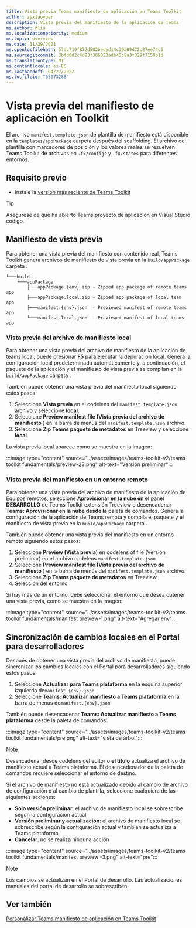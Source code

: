 ```yaml
---
title: Vista previa Teams manifiesto de aplicación en Teams Toolkit
author: zyxiaoyuer
description: Vista previa del manifiesto de la aplicación de Teams
ms.author: nliu
ms.localizationpriority: medium
ms.topic: overview
ms.date: 11/29/2021
ms.openlocfilehash: 57dc719f872d502beded14c30a09d72c27ee74c3
ms.sourcegitcommit: 3bfd0d2c4d83f306023adb45c8a3f829f7150b1d
ms.translationtype: MT
ms.contentlocale: es-ES
ms.lasthandoff: 04/27/2022
ms.locfileid: "65073288"
---
```

# <a name="preview-app-manifest-in-toolkit"></a>Vista previa del manifiesto de aplicación en Toolkit

El archivo `manifest.template.json` de plantilla de manifiesto está disponible en la `templates/appPackage` carpeta después del scaffolding. El archivo de plantilla con marcadores de posición y los valores reales se resuelven Teams Toolkit de archivos en `.fx/configs` y `.fx/states` para diferentes entornos.

## <a name="prerequisite"></a>Requisito previo

* Instale la [versión más reciente de Teams Toolkit](https://marketplace.visualstudio.com/items?itemName=TeamsDevApp.ms-teams-vscode-extension)

> [!TIP]
> Asegúrese de que ha abierto Teams proyecto de aplicación en Visual Studio código.

## <a name="preview-manifest"></a>Manifiesto de vista previa

Para obtener una vista previa del manifiesto con contenido real, Teams Toolkit genera archivos de manifiesto de vista previa en la `build/appPackage` carpeta :

```text
└───build
    └───appPackage
        ├───appPackage.{env}.zip - Zipped app package of remote teams app
        ├───appPackage.local.zip - Zipped app package of local team app
        ├───manifest.{env}.json  - Previewed manifest of remote teams app
        └───manifest.local.json  - Previewed manifest of local teams app
```

### <a name="preview-local-manifest-file"></a>Vista previa del archivo de manifiesto local

Para obtener una vista previa del archivo de manifiesto de la aplicación de teams local, puede presionar **F5** para ejecutar la depuración local. Genera la configuración local predeterminada automáticamente y, a continuación, el paquete de la aplicación y el manifiesto de vista previa se compilan en la `build/appPackage` carpeta .

También puede obtener una vista previa del manifiesto local siguiendo estos pasos:

1. Seleccione **Vista previa** en el codelens del `manifest.template.json` archivo y seleccione **local**.
2. Seleccione **Preview manifest file (Vista previa del archivo de manifiesto** ) en la barra de menús del `manifest.template.json` archivo.
3. Seleccione **Zip Teams paquete de metadatos** en Treeview y seleccione **local**.

La vista previa local aparece como se muestra en la imagen:

:::image type="content" source="../assets/images/teams-toolkit-v2/teams toolkit fundamentals/preview-23.png" alt-text="Versión preliminar":::

### <a name="preview-manifest-in-remote-environment"></a>Vista previa del manifiesto en un entorno remoto

Para obtener una vista previa del archivo de manifiesto de la aplicación de Equipos remotos, seleccione **Aprovisionar en la nube en el** panel **DESARROLLO** de Teams Toolkit extensión Treeview o desencadenar **Teams: Aprovisionar en la nube desde la** paleta de comandos. Genera la configuración de la aplicación de Teams remota y compila el paquete y el manifiesto de vista previa en la `build/appPackage` carpeta .

También puede obtener una vista previa del manifiesto en un entorno remoto siguiendo estos pasos:

1. Seleccione **Preview (Vista previa**) en codelens of file (Versión preliminar) en el archivo codelens `manifest.template.json`
2. Seleccione **Preview manifest file (Vista previa del archivo de manifiesto** ) en la barra de menús del `manifest.template.json` archivo.
3. Seleccione **Zip Teams paquete de metadatos** en Treeview.
4. Selección del entorno

Si hay más de un entorno, debe seleccionar el entorno que desea obtener una vista previa, como se muestra en la imagen:

:::image type="content" source="../assets/images/teams-toolkit-v2/teams toolkit fundamentals/manifest preview-1.png" alt-text="Agregar env":::

## <a name="sync-local-changes-to-developer-portal"></a>Sincronización de cambios locales en el Portal para desarrolladores

Después de obtener una vista previa del archivo de manifiesto, puede sincronizar los cambios locales con el Portal para desarrolladores siguiendo estos pasos:

1. Seleccione **Actualizar para Teams plataforma** en la esquina superior izquierda de`manifest.{env}.json`
2. Seleccione **Teams: Actualizar manifiesto a Teams plataforma** en la barra de menús de`manifest.{env}.json`

 También puede desencadenar **Teams: Actualizar manifiesto a Teams plataforma** desde la paleta de comandos:

   :::image type="content" source="../assets/images/teams-toolkit-v2/teams toolkit fundamentals/pre.png" alt-text="vista de árbol":::

> [!NOTE]
> Desencadenar desde codelens del editor o **el título** actualiza el archivo de manifiesto actual a Teams plataforma. El desencadenador de la paleta de comandos requiere seleccionar el entorno de destino.

  

Si el archivo de manifiesto no está actualizado debido al cambio de archivo de configuración o al cambio de plantilla, seleccione cualquiera de las siguientes acciones:

* **Solo versión preliminar**: el archivo de manifiesto local se sobrescribe según la configuración actual
* **Versión preliminar y actualización**: el archivo de manifiesto local se sobrescribe según la configuración actual y también se actualiza a Teams plataforma
* **Cancelar**: no se realiza ninguna acción

:::image type="content" source="../assets/images/teams-toolkit-v2/teams toolkit fundamentals/manifest preview -3.png" alt-text="pre":::



> [!NOTE]
> Los cambios se actualizan en el Portal de desarrollo. Las actualizaciones manuales del portal de desarrollo se sobrescriben.

## <a name="see-also"></a>Ver también

[Personalizar Teams manifiesto de aplicación en Teams Toolkit](TeamsFx-manifest-customization.md)
